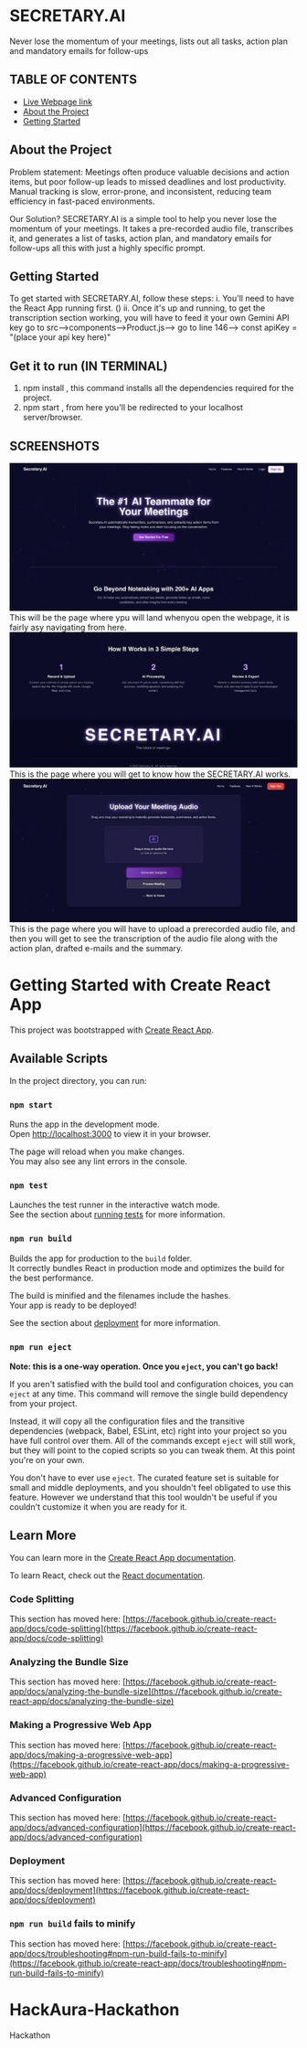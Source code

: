 # SECRETARY.AI
Never lose the momentum of your meetings, lists out all tasks, action plan and mandatory emails for follow-ups

## TABLE OF CONTENTS
- [Live Webpage link](#Link)
- [About the Project](#about-the-project)
- [Getting Started](#getting-started)


## About the Project
Problem statement:
Meetings often produce valuable decisions and action items, but poor follow-up leads to missed deadlines and lost productivity. Manual tracking is slow, error-prone, and inconsistent, reducing team efficiency in fast-paced environments.

Our Solution?
SECRETARY.AI is a simple tool to help you never lose the momentum of your meetings. It takes a pre-recorded 
audio file, transcribes it, and generates a list of tasks, action plan, and mandatory emails for follow-ups 
all this with just a highly specific prompt.

## Getting Started
To get started with SECRETARY.AI, follow these steps:
i. You'll need to have the React App running first. ()
ii. Once it's up and running, to get the transcription section working, you will have to feed it your own Gemini API key
    go to src-->components-->Product.js--> go to line 146--> const apiKey = "(place your api key here)"

## Get it to run (IN TERMINAL)
1. npm install , this command installs all the dependencies required for the project.
2. npm start , from here you'll be redirected to your localhost server/browser.

## SCREENSHOTS

![Landing_Page](Landing_page.jpeg)
This will be the page where ypu will land whenyou open the webpage, it is fairly asy navigating from here.
![How_it_Works_Page](How_it_works_page.jpeg)
This is the page where you will get to know how the SECRETARY.AI works. 
![Product_page](Product.jpeg)
This is the page where you will have to upload a prerecorded audio file, and then you will get to see the transcription of the audio file along with the action plan, drafted e-mails and the summary.



# Getting Started with Create React App

This project was bootstrapped with [Create React App](https://github.com/facebook/create-react-app).

## Available Scripts

In the project directory, you can run:

### `npm start`

Runs the app in the development mode.\
Open [http://localhost:3000](http://localhost:3000) to view it in your browser.

The page will reload when you make changes.\
You may also see any lint errors in the console.

### `npm test`

Launches the test runner in the interactive watch mode.\
See the section about [running tests](https://facebook.github.io/create-react-app/docs/running-tests) for more information.

### `npm run build`

Builds the app for production to the `build` folder.\
It correctly bundles React in production mode and optimizes the build for the best performance.

The build is minified and the filenames include the hashes.\
Your app is ready to be deployed!

See the section about [deployment](https://facebook.github.io/create-react-app/docs/deployment) for more information.

### `npm run eject`

**Note: this is a one-way operation. Once you `eject`, you can't go back!**

If you aren't satisfied with the build tool and configuration choices, you can `eject` at any time. This command will remove the single build dependency from your project.

Instead, it will copy all the configuration files and the transitive dependencies (webpack, Babel, ESLint, etc) right into your project so you have full control over them. All of the commands except `eject` will still work, but they will point to the copied scripts so you can tweak them. At this point you're on your own.

You don't have to ever use `eject`. The curated feature set is suitable for small and middle deployments, and you shouldn't feel obligated to use this feature. However we understand that this tool wouldn't be useful if you couldn't customize it when you are ready for it.

## Learn More

You can learn more in the [Create React App documentation](https://facebook.github.io/create-react-app/docs/getting-started).

To learn React, check out the [React documentation](https://reactjs.org/).

### Code Splitting

This section has moved here: [https://facebook.github.io/create-react-app/docs/code-splitting](https://facebook.github.io/create-react-app/docs/code-splitting)

### Analyzing the Bundle Size

This section has moved here: [https://facebook.github.io/create-react-app/docs/analyzing-the-bundle-size](https://facebook.github.io/create-react-app/docs/analyzing-the-bundle-size)

### Making a Progressive Web App

This section has moved here: [https://facebook.github.io/create-react-app/docs/making-a-progressive-web-app](https://facebook.github.io/create-react-app/docs/making-a-progressive-web-app)

### Advanced Configuration

This section has moved here: [https://facebook.github.io/create-react-app/docs/advanced-configuration](https://facebook.github.io/create-react-app/docs/advanced-configuration)

### Deployment

This section has moved here: [https://facebook.github.io/create-react-app/docs/deployment](https://facebook.github.io/create-react-app/docs/deployment)

### `npm run build` fails to minify

This section has moved here: [https://facebook.github.io/create-react-app/docs/troubleshooting#npm-run-build-fails-to-minify](https://facebook.github.io/create-react-app/docs/troubleshooting#npm-run-build-fails-to-minify)
# HackAura-Hackathon
Hackathon

